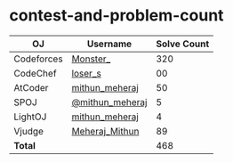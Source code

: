 # contest-and-problem-count

| OJ            | Username           | Solve Count |
|---------------|--------------------|-------------|
| Codeforces    | [Monster_](https://codeforces.com/profile/Monster_)    |   320     |
| CodeChef      | [loser_s](https://www.codechef.com/users/loser_s)      | 00         |
| AtCoder       | [mithun_meheraj](https://atcoder.jp/users/mithun_meheraj)    | 50         |
| SPOJ          | [@mithun_meheraj](https://www.spoj.com/myaccount/)      | 5         |
| LightOJ       | [mithun_meheraj](https://lightoj.com/user/mithun_meheraj)    | 4        |
| Vjudge        | [Meheraj_Mithun](https://vjudge.net/user/Meheraj_Mithun)      |  89       |
| **Total**     |                    | 468    |
